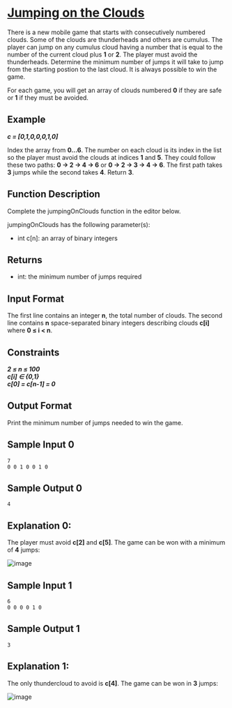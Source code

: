 # [Jumping on the Clouds](https://www.hackerrank.com/challenges/jumping-on-the-clouds/problem)

There is a new mobile game that starts with consecutively numbered clouds. Some of the clouds are thunderheads and others are cumulus. The player can jump on any cumulus cloud having a number that is equal to the number of the current cloud plus **1** or **2**. The player must avoid the thunderheads. Determine the minimum number of jumps it will take to jump from the starting postion to the last cloud. It is always possible to win the game.

For each game, you will get an array of clouds numbered **0** if they are safe or **1** if they must be avoided.

## Example

***c = [0,1,0,0,0,1,0]***

Index the array from **0...6**. The number on each cloud is its index in the list so the player must avoid the clouds at indices **1** and **5**. They could follow these two paths: **0 -> 2 -> 4 -> 6** or **0 -> 2 -> 3 -> 4 -> 6**. The first path takes **3** jumps while the second takes **4**. Return **3**.

## Function Description

Complete the jumpingOnClouds function in the editor below.

jumpingOnClouds has the following parameter(s):

- int c[n]: an array of binary integers

## Returns

- int: the minimum number of jumps required

## Input Format

The first line contains an integer **n**, the total number of clouds. The second line contains **n** space-separated binary integers describing clouds **c[i]** where **0 ≤ i < n**.

## Constraints

***2 ≤ n ≤ 100***\
***c[i] ∈ {0,1}***\
***c[0] = c[n-1] = 0***

## Output Format

Print the minimum number of jumps needed to win the game.

## Sample Input 0

`7`\
`0 0 1 0 0 1 0`

## Sample Output 0

`4`

## Explanation 0:

The player must avoid **c[2]** and **c[5]**. The game can be won with a minimum of **4** jumps:

![image](https://s3.amazonaws.com/hr-challenge-images/20832/1461134731-c258160d15-jump2.png)

## Sample Input 1

`6`\
`0 0 0 0 1 0`

## Sample Output 1

`3`

## Explanation 1:

The only thundercloud to avoid is **c[4]**. The game can be won in **3** jumps:

![image](https://s3.amazonaws.com/hr-challenge-images/20832/1461136358-764298d363-jump5.png)
